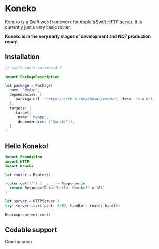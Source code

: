 # Koneko

Koneko is a Swift web framework for Apple's [Swift HTTP server](https://github.com/swift-server/http). It is currently just a very basic router.

**Koneko is in the very early stages of development and _NOT_ production ready.**

## Installation

```swift
// swift-tools-version:4.0

import PackageDescription

let package = Package(
  name: "MyApp",
  dependencies: [
    .package(url: "https://github.com/shanev/Koneko", from: "0.0.6"),
  ],
  targets: [
    .target(
      name: "MyApp",
      dependencies: ["Koneko"]),
  ]
)
```

## Hello Koneko!

```swift
import Foundation
import HTTP
import Koneko

let router = Router()

router.get("/") { _, _ -> Response in
  return Response(Data("Hello, Koneko!".utf8))
}

let server = HTTPServer()
try! server.start(port: 8080, handler: router.handle)

RunLoop.current.run()
```

## Codable support

Coming soon.
